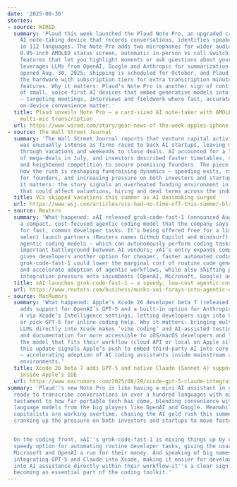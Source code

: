 ```yaml
---
date: '2025-08-30'
stories:
- source: WIRED
  summary: 'Plaud this week launched the Plaud Note Pro, an upgraded credit‑card‑sized
    AI note‑taking device that records conversations, identifies speakers and transcribes
    in 112 languages. The Note Pro adds two microphones for wider audio pickup, a
    0.95‑inch AMOLED status screen, automatic in‑person vs call switching, and app
    features that let you highlight moments or ask questions about your notes. It
    leverages LLMs from OpenAI, Google and Anthropic for summarization and Q&A. Preorders
    opened Aug. 30, 2025; shipping is scheduled for October, and Plaud is pairing
    the hardware with subscription tiers for extra transcription minutes and advanced
    features. Why it matters: Plaud’s Note Pro is another sign of continued mainstreaming
    of small, voice‑first AI devices that embed generative models into everyday workflows
    — targeting meetings, interviews and fieldwork where fast, accurate capture and
    on‑device convenience matter.'
  title: Plaud unveils Note Pro — a card‑sized AI note‑taker with AMOLED screen and
    multi‑mic transcription
  url: https://www.wired.com/story/gear-news-of-the-week-apples-iphone-event-gets-a-date-and-plaud-upgrades-its-ai-note-taker
- source: The Wall Street Journal
  summary: 'The Wall Street Journal reports that venture capital activity this summer
    was unusually intense as firms raced to back AI startups, leaving many VCs working
    through vacations and weekends to close deals. AI accounted for a large share
    of mega‑deals in July, and investors described faster timetables, stealthier diligence
    and heightened competition to secure promising founders. The piece highlights
    how the rush is reshaping fundraising dynamics — speeding exits, raising stakes
    for founders, and increasing pressure on both investors and startup teams. Why
    it matters: the story signals an overheated funding environment in the AI sector
    that could affect valuations, hiring and deal terms across the industry.'
  title: VCs skipped vacations this summer as AI dealmaking surged
  url: https://www.wsj.com/articles/vcs-had-no-time-off-this-summer-blame-ai-fe9aa983
- source: Reuters
  summary: 'What happened: xAI released grok-code-fast-1 (announced Aug. 28–29, 2025),
    a compact, cost‑focused agentic coding model that the company says is optimized
    for fast, common developer tasks. It’s being offered free for a limited time to
    select launch partners (Reuters names GitHub Copilot and Windsurf). Why it matters:
    agentic coding models — which can autonomously perform coding tasks — are an increasingly
    important battleground between AI vendors; xAI’s entry expands competition and
    gives developers another option for cheaper, faster automated coding. Impact:
    grok-code-fast-1 could lower the marginal cost of routine code generation/fixes
    and accelerate adoption of agentic workflows, while also shifting pricing and
    integration pressure onto incumbents (OpenAI, Microsoft, Google) and tooling partners.'
  title: xAI launches grok-code-fast-1 — a speedy, low‑cost agentic coding model
  url: https://www.reuters.com/business/musks-xai-forays-into-agentic-coding-with-new-model-2025-08-28/
- source: MacRumors
  summary: 'What happened: Apple’s Xcode 26 developer beta 7 (released Aug. 28, 2025)
    adds support for OpenAI’s GPT‑5 and a built‑in option for Anthropic’s Claude Sonnet
    4 via Xcode’s Intelligence settings, letting developers sign into Claude accounts
    or pick GPT‑5 for inline coding help. Why it matters: bringing multiple high‑end
    LLMs directly into Xcode makes ‘vibe coding’ and AI‑assisted testing, debugging
    and documentation far more accessible to iOS/macOS developers and lets teams pick
    the model that fits their workflow (cloud API or local on Apple silicon). Impact:
    this update signals Apple’s push to embed third‑party AI into core developer tools
    — accelerating adoption of AI coding assistants inside mainstream app development
    environments.'
  title: Xcode 26 beta 7 adds GPT‑5 and native Claude (Sonnet 4) support — AI help
    inside Apple’s IDE
  url: https://www.macrumors.com/2025/08/28/xcode-gpt-5-claude-integration/
summary: 'Plaud''s new Note Pro is like having a mini AI assistant in your pocket,
  ready to transcribe conversations in over a hundred languages with ease. It''s a
  testament to how far portable tech has come, blending convenience with advanced
  language models from the big players like OpenAI and Google. Meanwhile, venture
  capitalists are working overtime, chasing the AI gold rush this summer, which is
  cranking up the pressure on both investors and startups to move faster and smarter.


  On the coding front, xAI''s grok-code-fast-1 is mixing things up by offering a low-cost,
  speedy option for automating routine developer tasks, giving the usual giants like
  Microsoft and OpenAI a run for their money. And speaking of big names, Apple is
  integrating GPT-5 and Claude into Xcode, making it easier for developers to tap
  into AI assistance directly within their workflow—it''s a clear sign that AI is
  becoming an essential part of the coding toolkit.'
---
```


<!-- Generated with AI web search 2025-08-30 13:06 UTC -->
